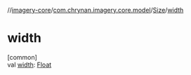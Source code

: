 //[imagery-core](../../../index.md)/[com.chrynan.imagery.core.model](../index.md)/[Size](index.md)/[width](width.md)

# width

[common]\
val [width](width.md): [Float](https://kotlinlang.org/api/latest/jvm/stdlib/kotlin/-float/index.html)
